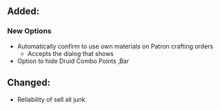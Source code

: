 ## Added:

### New Options

- Automatically confirm to use own materials on Patron crafting orders
    - Accepts the dialog that shows
- Option to hide Druid Combo Points ‚Bar

## Changed:
- Reliability of sell all junk
